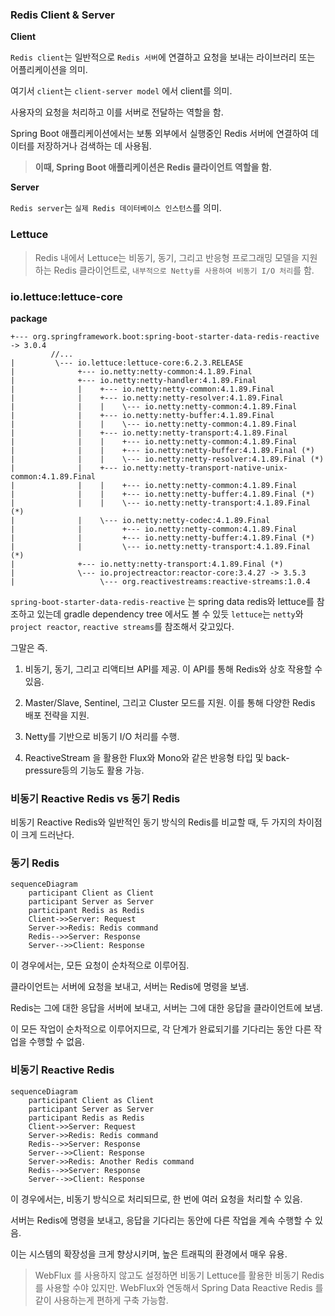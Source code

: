 
### Redis Client & Server

**Client**

`Redis client`는 일반적으로 `Redis 서버`에 연결하고 요청을 보내는 라이브러리 또는 어플리케이션을 의미.

여기서 `client`는 `client-server model` 에서 client를 의미.

사용자의 요청을 처리하고 이를 서버로 전달하는 역할을 함.

Spring Boot 애플리케이션에서는 보통 외부에서 실행중인 Redis 서버에 연결하여 데이터를 저장하거나 검색하는 데 사용됨.

>**이때, Spring Boot 애플리케이션은 Redis 클라이언트 역할을 함.**

**Server**

`Redis server`는 `실제 Redis 데이터베이스 인스턴스`를 의미.

### Lettuce

>Redis 내에서 Lettuce는 비동기, 동기, 그리고 반응형 프로그래밍 모델을 지원하는 Redis 클라이언트로,
>`내부적으로 Netty를 사용하여 비동기 I/O 처리`를 함.


### io.lettuce:lettuce-core

**package**

```plaintext
+--- org.springframework.boot:spring-boot-starter-data-redis-reactive -> 3.0.4  
		 //...
|         \--- io.lettuce:lettuce-core:6.2.3.RELEASE  
|              +--- io.netty:netty-common:4.1.89.Final  
|              +--- io.netty:netty-handler:4.1.89.Final  
|              |    +--- io.netty:netty-common:4.1.89.Final  
|              |    +--- io.netty:netty-resolver:4.1.89.Final  
|              |    |    \--- io.netty:netty-common:4.1.89.Final  
|              |    +--- io.netty:netty-buffer:4.1.89.Final  
|              |    |    \--- io.netty:netty-common:4.1.89.Final  
|              |    +--- io.netty:netty-transport:4.1.89.Final  
|              |    |    +--- io.netty:netty-common:4.1.89.Final  
|              |    |    +--- io.netty:netty-buffer:4.1.89.Final (*)  
|              |    |    \--- io.netty:netty-resolver:4.1.89.Final (*)  
|              |    +--- io.netty:netty-transport-native-unix-common:4.1.89.Final  
|              |    |    +--- io.netty:netty-common:4.1.89.Final  
|              |    |    +--- io.netty:netty-buffer:4.1.89.Final (*)  
|              |    |    \--- io.netty:netty-transport:4.1.89.Final (*)  
|              |    \--- io.netty:netty-codec:4.1.89.Final  
|              |         +--- io.netty:netty-common:4.1.89.Final  
|              |         +--- io.netty:netty-buffer:4.1.89.Final (*)  
|              |         \--- io.netty:netty-transport:4.1.89.Final (*)  
|              +--- io.netty:netty-transport:4.1.89.Final (*)  
|              \--- io.projectreactor:reactor-core:3.4.27 -> 3.5.3  
|                   \--- org.reactivestreams:reactive-streams:1.0.4
```

`spring-boot-starter-data-redis-reactive` 는 spring data redis와 lettuce를 참조하고 있는데 gradle dependency tree 에서도 볼 수 있듯 `lettuce`는 `netty`와 `project reactor`, `reactive streams`를 참조해서 갖고있다.

그말은 즉.

1. 비동기, 동기, 그리고 리액티브 API를 제공. 
   이 API를 통해 Redis와 상호 작용할 수 있음.
  
2. Master/Slave, Sentinel, 그리고 Cluster 모드를 지원.
   이를 통해 다양한 Redis 배포 전략을 지원.

3. Netty를 기반으로 비동기 I/O 처리를 수행.

4. ReactiveStream 을 활용한 Flux와 Mono와 같은 반응형 타입 및 back-pressure등의 기능도 활용 가능.


### 비동기 Reactive Redis vs 동기 Redis

비동기 Reactive Redis와 일반적인 동기 방식의 Redis를 비교할 때, 두 가지의 차이점이 크게 드러난다. 

### 동기 Redis

```mermaid
sequenceDiagram
    participant Client as Client
    participant Server as Server
    participant Redis as Redis
    Client->>Server: Request
    Server->>Redis: Redis command
    Redis-->>Server: Response
    Server-->>Client: Response
```


이 경우에서는, 모든 요청이 순차적으로 이루어짐. 

클라이언트는 서버에 요청을 보내고, 서버는 Redis에 명령을 보냄.

Redis는 그에 대한 응답을 서버에 보내고, 서버는 그에 대한 응답을 클라이언트에 보냄.

이 모든 작업이 순차적으로 이루어지므로, 각 단계가 완료되기를 기다리는 동안 다른 작업을 수행할 수 없음.

### 비동기 Reactive Redis

```mermaid
sequenceDiagram
    participant Client as Client
    participant Server as Server
    participant Redis as Redis
    Client->>Server: Request
    Server->>Redis: Redis command
    Redis-->>Server: Response
    Server-->>Client: Response
    Server->>Redis: Another Redis command
    Redis-->>Server: Response
    Server-->>Client: Response
```

이 경우에서는, 비동기 방식으로 처리되므로, 한 번에 여러 요청을 처리할 수 있음.

서버는 Redis에 명령을 보내고, 응답을 기다리는 동안에 다른 작업을 계속 수행할 수 있음.

이는 시스템의 확장성을 크게 향상시키며, 높은 트래픽의 환경에서 매우 유용.

> WebFlux 를 사용하지 않고도 설정하면 비동기 Lettuce를 활용한 비동기 Redis를 사용할 수야 있지만.
> WebFlux와 연동해서 Spring Data Reactive Redis 를 같이 사용하는게 편하게 구축 가능함.